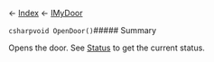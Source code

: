 ← [Index](Api-Index) ← [IMyDoor](Sandbox.ModAPI.Ingame.IMyDoor)

```csharpvoid OpenDoor()```##### Summary

Opens the door. See [Status](Sandbox.ModAPI.Ingame.IMyDoor.Status) to get the current status.

